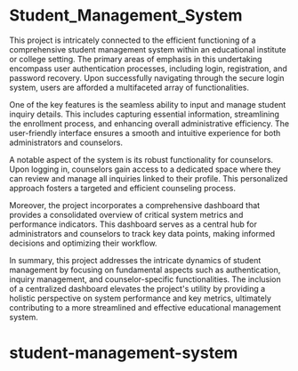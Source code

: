 # Student_Management_System
This project is intricately connected to the efficient functioning of a comprehensive student management system within an educational institute or college setting. The primary areas of emphasis in this undertaking encompass user authentication processes, including login, registration, and password recovery. Upon successfully navigating through the secure login system, users are afforded a multifaceted array of functionalities.

One of the key features is the seamless ability to input and manage student inquiry details. This includes capturing essential information, streamlining the enrollment process, and enhancing overall administrative efficiency. The user-friendly interface ensures a smooth and intuitive experience for both administrators and counselors.

A notable aspect of the system is its robust functionality for counselors. Upon logging in, counselors gain access to a dedicated space where they can review and manage all inquiries linked to their profile. This personalized approach fosters a targeted and efficient counseling process.

Moreover, the project incorporates a comprehensive dashboard that provides a consolidated overview of critical system metrics and performance indicators. This dashboard serves as a central hub for administrators and counselors to track key data points, making informed decisions and optimizing their workflow.

In summary, this project addresses the intricate dynamics of student management by focusing on fundamental aspects such as authentication, inquiry management, and counselor-specific functionalities. The inclusion of a centralized dashboard elevates the project's utility by providing a holistic perspective on system performance and key metrics, ultimately contributing to a more streamlined and effective educational management system.
# student-management-system
